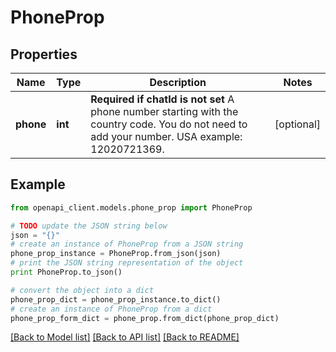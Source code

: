 # PhoneProp


## Properties
Name | Type | Description | Notes
------------ | ------------- | ------------- | -------------
**phone** | **int** | **Required if chatId is not set**  A phone number starting with the country code. You do not need to add your number.   USA example: 12020721369. | [optional] 

## Example

```python
from openapi_client.models.phone_prop import PhoneProp

# TODO update the JSON string below
json = "{}"
# create an instance of PhoneProp from a JSON string
phone_prop_instance = PhoneProp.from_json(json)
# print the JSON string representation of the object
print PhoneProp.to_json()

# convert the object into a dict
phone_prop_dict = phone_prop_instance.to_dict()
# create an instance of PhoneProp from a dict
phone_prop_form_dict = phone_prop.from_dict(phone_prop_dict)
```
[[Back to Model list]](../README.md#documentation-for-models) [[Back to API list]](../README.md#documentation-for-api-endpoints) [[Back to README]](../README.md)


